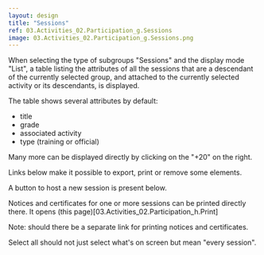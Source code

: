 ```yaml
---
layout: design
title: "Sessions"
ref: 03.Activities_02.Participation_g.Sessions
image: 03.Activities_02.Participation_g.Sessions.png
---
```


When selecting the type of subgroups "Sessions" and the display mode "List", a table listing the attributes of all the sessions that are a descendant of the currently selected group, and attached to the currently selected activity or its descendants, is displayed.

The table shows several attributes by default:
- title
- grade
- associated activity
- type (training or official)

Many more can be displayed directly by clicking on the "+20" on the right.

Links below make it possible to export, print or remove some elements.

A button to host a new session is present below.

Notices and certificates for one or more sessions can be printed directly there. It opens (this page)[03.Activities_02.Participation_h.Print]

Note: should there be a separate link for printing notices and certificates.

Select all should not just select what's on screen but mean "every session".

